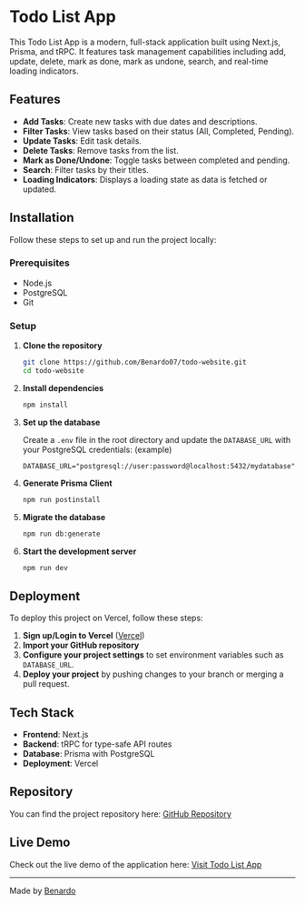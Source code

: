 # Todo List App

This Todo List App is a modern, full-stack application built using Next.js, Prisma, and tRPC. It features task management capabilities including add, update, delete, mark as done, mark as undone, search, and real-time loading indicators.

## Features

- **Add Tasks**: Create new tasks with due dates and descriptions.
- **Filter Tasks**: View tasks based on their status (All, Completed, Pending).
- **Update Tasks**: Edit task details.
- **Delete Tasks**: Remove tasks from the list.
- **Mark as Done/Undone**: Toggle tasks between completed and pending.
- **Search**: Filter tasks by their titles.
- **Loading Indicators**: Displays a loading state as data is fetched or updated.

## Installation

Follow these steps to set up and run the project locally:

### Prerequisites

- Node.js
- PostgreSQL
- Git

### Setup

1. **Clone the repository**

    ```bash
    git clone https://github.com/Benardo07/todo-website.git
    cd todo-website
    ```

2. **Install dependencies**

    ```bash
    npm install
    ```

3. **Set up the database**

    Create a `.env` file in the root directory and update the `DATABASE_URL` with your PostgreSQL credentials:
    (example)
    ```plaintext
    DATABASE_URL="postgresql://user:password@localhost:5432/mydatabase"
    ```

4. **Generate Prisma Client**

    ```bash
    npm run postinstall
    ```

5. **Migrate the database**

    ```bash
    npm run db:generate
    ```

6. **Start the development server**

    ```bash
    npm run dev
    ```

## Deployment

To deploy this project on Vercel, follow these steps:

1. **Sign up/Login to Vercel** ([Vercel](https://vercel.com))
2. **Import your GitHub repository**
3. **Configure your project settings** to set environment variables such as `DATABASE_URL`.
4. **Deploy your project** by pushing changes to your branch or merging a pull request.

## Tech Stack

- **Frontend**: Next.js
- **Backend**: tRPC for type-safe API routes
- **Database**: Prisma with PostgreSQL
- **Deployment**: Vercel

## Repository

You can find the project repository here:
[GitHub Repository](https://github.com/Benardo07/todo-website)

## Live Demo

Check out the live demo of the application here:
[Visit Todo List App](https://todo-website-mu.vercel.app/)

---

Made by [Benardo](https://github.com/Benardo07)
